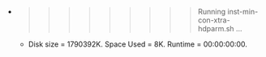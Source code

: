 * >>>>>>>>> Running inst-min-con-xtra-hdparm.sh ...
  * Disk size = 1790392K. Space Used = 8K. Runtime = 00:00:00:00.
